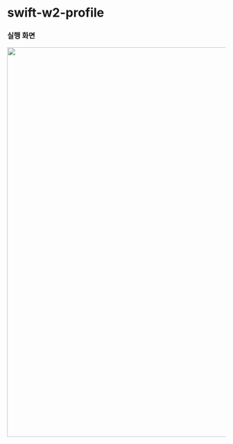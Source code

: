 # swift-w2-profile


### 실행 화면
<img src="https://s3.us-west-2.amazonaws.com/secure.notion-static.com/1ce267f8-200a-426f-b2fa-98c288fd0166/Simulator_Screen_Shot_-_iPhone_12_-_2021-01-11_at_19.09.55.png?X-Amz-Algorithm=AWS4-HMAC-SHA256&X-Amz-Credential=AKIAT73L2G45O3KS52Y5%2F20210111%2Fus-west-2%2Fs3%2Faws4_request&X-Amz-Date=20210111T101105Z&X-Amz-Expires=86400&X-Amz-Signature=cf765c4fbef189d803bfc3c66d6c253a1f76e165353176dcf90d2920cf9269cd&X-Amz-SignedHeaders=host&response-content-disposition=filename%20%3D%22Simulator_Screen_Shot_-_iPhone_12_-_2021-01-11_at_19.09.55.png%22" height="900" />

